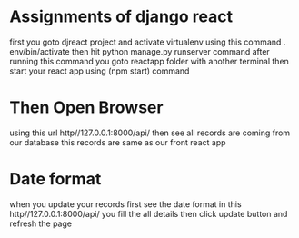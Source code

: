 # Assignments of django react 
first you goto djreact project and activate virtualenv using this command . env/bin/activate
then hit python manage.py runserver command 
after running this command you goto reactapp folder with another terminal
then start your react app using (npm start) command 

# Then Open Browser
using this url http//127.0.0.1:8000/api/ then see all records are coming from our database
this records are same as our front react app 

# Date format
when you update your records first see the date format in this http//127.0.0.1:8000/api/ 
you fill the all details then click update button and refresh the page
